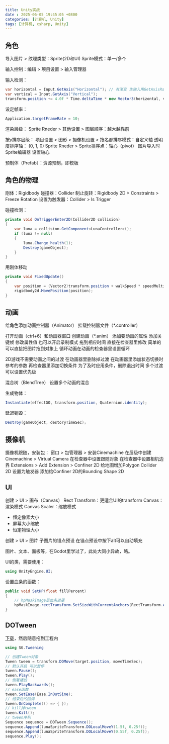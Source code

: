```yaml
---
title: Unity实战
date : 2025-06-05 19:45:05 +0800
categories: [计算机, Unity]
tags: [计算机, csharp, Unity]
---
```


## 角色

导入图片 > 纹理类型：Sprite(2D和UI)
Sprite模式：单一/多个

输入控制：编辑 > 项目设置 > 输入管理器

输入检测：
```cs
var horizontal = Input.GetAxis("Horizontal"); // 有渐变 生输入用GetAxisRaw
var vertical = Input.GetAxis("Vertical");
transform.position += 4.0f * Time.deltaTime * new Vector3(horizontal, vertical);
```

设定帧率：

```cs
Application.targetFrameRate = 10;
```

渲染层级：
Sprite Rneder > 其他设置 > 图层顺序：越大越靠前

按y排序层级：
项目设置 > 图形 > 摄像机设置 > 拖名都排序模式：自定义轴
透明度排序轴： (0, 1, 0)
Sprite Rneder > Sprite排序点：轴心（pivot）
图片导入时 Sprite编辑器 设置轴心

预制体（Prefab）：资源预制，即模板

## 角色的物理

刚体：Rigidbody
碰撞器：Collider
制止旋转：Rigidbody 2D > Constraints > Freeze Rotation
设置为触发器：Collider > Is Trigger

碰撞检测：

```cs
private void OnTriggerEnter2D(Collider2D collision)
{
    var luna = collision.GetComponent<LunaController>();
    if (luna != null)
    {
        luna.Change_health(1);
        Destroy(gameObject);
    }
}
```

用刚体移动
```cs
private void FixedUpdate()
{
    var position = (Vector2)transform.position + walkSpeed * speedMultiplier * Time.fixedDeltaTime * lookDirection;
    rigidbody2d.MovePosition(position);
}
```

## 动画

给角色添加动画控制器（Animator） 挂载控制器文件（*.controller）

打开动画（ctrl+6）和动画器窗口
创建动画（*.anim） 添加要动画的属性
添加关键帧 修改属性值 也可以开启录制模式 拖到相应时间 直接在检查器里修改 简单的可以直接把图片拖到对象上
循环动画在动画的检查器里设置循环

2D游戏不需要动画之间的过渡 在动画器里删除掉过渡
在动画器里添加状态切换时参考的参数 再检查器里添加切换条件 为了及时应用条件，删除退出时间
多个过渡可以设置优先级

混合树（BlendTree） 设置多个动画的混合

生成物体：
```cs
Instantiate(effectGO, transform.position, Quaternion.identity);
```

延迟销毁：
```cs
Destroy(gameObject, destoryTimeSec);
```

## 摄像机

摄像机跟随，安装包：
窗口 > 包管理器 > 安装Cinemachine
在层级中创建Cinemachine > Virtual Camera
在检查器中设置跟随对象
在检查器中设置相机边界 Extensions > Add Extension > Confiner 2D
给地图增加Polygon Collider 2D 设置为触发器 添加给Confiner 2D的Bounding Shape 2D

## UI

创建 > UI > 画布（Canvas）
Rect Transform：更适合UI的transform
Canvas：渲染模式
Canvas Scaler：缩放模式
- 恒定像素大小
- 屏幕大小缩放
- 恒定物理大小

创建 > UI > 图片
子图片的锚点预设 在锚点预设中按下alt可以自动填充

图片、文本、面板等，在Godot里学过了，此处大同小异故，略。

UI的类，需要使用：
```cs
using UnityEngine.UI;
```

设置血条的函数：
```cs
public void SetHP(float fillPercent)
{
    // hpMaskImage是血条遮罩
    hpMaskImage.rectTransform.SetSizeWithCurrentAnchors(RectTransform.Axis.Horizontal, fillPercent * hpBarWidth);
}
```

## DOTween

[下载](https://dotween.demigiant.com/)，然后随意拖到工程内
```cs
using SG.Tweening
```

```cs
// 创建Tween对象
Tween tween = transform.DOMove(target.position, moveTimeSec);
// 默认开启 可以暂停
tween.Pause();
tween.Play();
// 倒着播放
tween.PlayBackwards();
// ease函数
tween.SetEase(Ease.InOutSine);
// 结束后的回调
tween.OnComplete(() => { });
// kill掉tween
tween.Kill();
// tween序列
Sequence sequence = DOTween.Sequence();
sequence.Append(lunaSpriteTransform.DOLocalMoveY(1.5f, 0.25f));
sequence.Append(lunaSpriteTransform.DOLocalMoveY(0.55f, 0.25f));
sequence.Play();
```